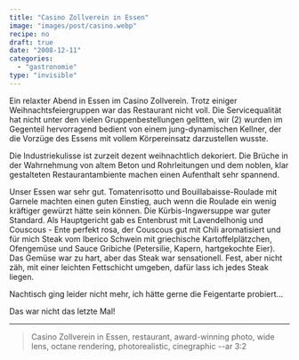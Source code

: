 ```yaml
---
title: "Casino Zollverein in Essen"
image: "images/post/casino.webp"
recipe: no
draft: true
date: "2008-12-11"
categories: 
  - "gastronomie"
type: "invisible"  
---
```


Ein relaxter Abend in Essen im Casino Zollverein. Trotz einiger Weihnachtsfeiergruppen war das Restaurant nicht voll. Die Servicequalität hat nicht unter den vielen Gruppenbestellungen gelitten, wir (2) wurden im Gegenteil hervorragend bedient von einem jung-dynamischen Kellner, der die Vorzüge des Essens mit vollem Körpereinsatz darzustellen wusste.

Die Industriekulisse ist zurzeit dezent weihnachtlich dekoriert. Die Brüche in der Wahrnehmung von altem Beton und Rohrleitungen und dem noblen, klar gestalteten Restaurantambiente machen einen Aufenthalt sehr spannend.

Unser Essen war sehr gut. Tomatenrisotto und Bouillabaisse-Roulade mit Garnele machten einen guten Einstieg, auch wenn die Roulade ein wenig kräftiger gewürzt hätte sein können. Die Kürbis-Ingwersuppe war guter Standard. Als Hauptgericht gab es Entenbrust mit Lavendelhonig und Couscous - Ente perfekt rosa, der Couscous gut mit Chili aromatisiert und für mich Steak vom Iberico Schwein mit griechische Kartoffelplätzchen, Ofengemüse und Sauce Gribiche (Petersilie, Kapern, hartgekochte Eier). Das Gemüse war zu hart, aber das Steak war sensationell. Fest, aber nicht zäh, mit einer leichten Fettschicht umgeben, dafür lass ich jedes Steak liegen.

Nachtisch ging leider nicht mehr, ich hätte gerne die Feigentarte probiert...

Das war nicht das letzte Mal!

----

> Casino Zollverein in Essen, restaurant, award-winning photo, wide lens, octane rendering, photorealistic, cinegraphic --ar 3:2 